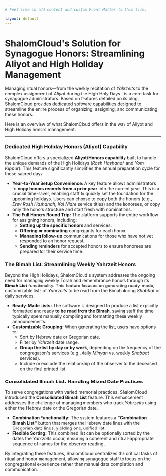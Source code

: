 ```yaml
---
# Feel free to add content and custom Front Matter to this file.

layout: default
---
```


<h1>ShalomCloud's Solution for Synagogue Honors: Streamlining Aliyot and High Holiday Management</h1>

Managing ritual honors—from the weekly recitation of *Yahrzeits* to the complex assignment of *Aliyot* during the High Holy Days—is a core task for synagogue administrators. Based on features detailed on its blog, ShalomCloud provides dedicated software capabilities designed to streamline the entire process of organizing, assigning, and communicating these honors.

Here is an overview of what ShalomCloud offers in the way of Aliyot and High Holiday honors management.

---

### **Dedicated High Holiday Honors (Aliyot) Capability**

ShalomCloud offers a specialized **Aliyot/Honors capability** built to handle the unique demands of the High Holidays (*Rosh Hashanah* and *Yom Kippur*). This feature significantly simplifies the annual preparation cycle for these sacred days:

* **Year-to-Year Setup Convenience:** A key feature allows administrators to **copy honors records from a prior year** into the current year. This is a crucial time-saver, enabling staff to quickly set the foundation for the upcoming holidays. Users can choose to copy both the honors (e.g., *Erev Rosh Hashanah*, *Kol Nidre* service titles) and the honorees, or copy only the honors structure and start fresh with nominations.
* **The Full Honors Round Trip:** The platform supports the entire workflow for assigning honors, including:
    * **Setting up the specific honors** and services.
    * **Offering or nominating** congregants for each honor.
    * **Managing follow-up** communications for those who have not yet responded to an honor request.
    * **Sending reminders** for accepted honors to ensure honorees are prepared for their service time.

### **The Bimah List: Streamlining Weekly Yahrzeit Honors**

Beyond the High Holidays, ShalomCloud's system addresses the ongoing need for managing weekly Torah and remembrance honors through its **Bimah List** functionality. This feature focuses on generating ready-made, customizable lists of *Yahrzeits* to be read from the Bimah during *Shabbat* or daily services.

* **Ready-Made Lists:** The software is designed to produce a list explicitly formatted and ready **to be read from the Bimah**, saving staff the time typically spent manually compiling and formatting these weekly announcements.
* **Customizable Grouping:** When generating the list, users have options to:
    * Sort by Hebrew date or Gregorian date.
    * Filter by *Yahrzeit* date range.
    * **Group the list by day or by week**, depending on the frequency of the congregation's services (e.g., daily *Minyan* vs. weekly *Shabbat* services).
    * Include or exclude the relationship of the observer to the deceased on the final printed list.

### **Consolidated Bimah List: Handling Mixed Date Practices**

To serve congregations with varied memorial practices, ShalomCloud introduced the **Consolidated Bimah List** feature. This enhancement addresses the challenge of managing members who track *Yahrzeits* using either the Hebrew date or the Gregorian date.

* **Combination Functionality:** The system features a **"Combination Bimah List"** button that merges the Hebrew date lines with the Gregorian date lines, yielding one, unified list.
* **Flexible Sorting:** This combined list can be optionally sorted by the dates the *Yahrzeits* occur, ensuring a coherent and ritual-appropriate sequence of names for the observer reading.

By integrating these features, ShalomCloud centralizes the critical tasks of ritual and honor management, allowing synagogue staff to focus on the congregational experience rather than manual data compilation and communication.